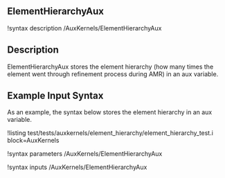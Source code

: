 ## ElementHierarchyAux

!syntax description /AuxKernels/ElementHierarchyAux

## Description

ElementHierarchyAux stores the element hierarchy (how many times the element went through
refinement process during AMR) in an aux variable.

## Example Input Syntax

As an example, the syntax below stores the element hierarchy in an aux variable.

!listing test/tests/auxkernels/element_hierarchy/element_hierarchy_test.i
block=AuxKernels

!syntax parameters /AuxKernels/ElementHierarchyAux

!syntax inputs /AuxKernels/ElementHierarchyAux